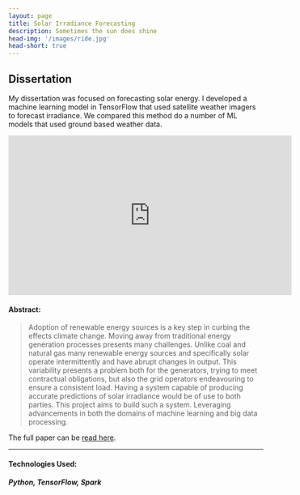 ```yaml
---
layout: page
title: Solar Irradiance Forecasting
description: Sometimes the sun does shine
head-img: '/images/ride.jpg'
head-short: true
---
```


## Dissertation
My dissertation was focused on forecasting solar energy.
I developed a machine learning model in TensorFlow that used satellite weather imagers to forecast irradiance.
We compared this method do a number of ML models that used ground based weather data.

<iframe width="560" height="315" src="https://www.youtube.com/embed/uqISbj5x8lM" title="YouTube video player" frameborder="0" allow="accelerometer; autoplay; clipboard-write; encrypted-media; gyroscope; picture-in-picture" allowfullscreen></iframe>

#### Abstract:
> Adoption of renewable energy sources is a key step in curbing the effects climate change.
> Moving away from traditional energy generation processes presents many challenges.
> Unlike coal and natural gas many renewable energy sources and specifically solar operate intermittently and have abrupt changes in output.
> This variability presents a problem both for the generators, trying to meet contractual obligations, but also the grid operators endeavouring to ensure a consistent load.
> Having a system capable of producing accurate predictions of solar irradiance would be of use to both parties.
> This project aims to build such a system.
> Leveraging advancements in both the domains of machine learning and big data processing.


The full paper can be [read here](/projects/dissertation.pdf).


---

#### Technologies Used:

##### Python, TensorFlow, Spark
